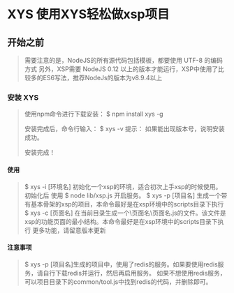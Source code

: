 # XYS 使用XYS轻松做xsp项目

## 开始之前

> 需要注意的是，NodeJS的所有源代码包括模板，都要使用 UTF-8 的编码方式
> 另外，XSP需要 NodeJS 0.12 以上的版本才能运行，XSP中使用了比较多的ES6写法，推荐NodeJs的版本为v8.9.4以上
>

### 安装 XYS

>使用npm命令进行下载安装：
>$ npm install xys -g
>
>安装完成后，命令行输入： $ xys -v 
>提示： 如果能出现版本号，说明安装成功。
>
>安装完成！

#### 使用

>$ xys -i [环境名] 初始化一个xsp的环境，适合初次上手xsp的时候使用。初始化后  使用 $ node lib/xsp.js 开启服务。
>$ xys -p [项目名] 生成一个带有基本骨架的xsp的项目，本命令最好是在xsp环境中的scripts目录下执行  
>$ xys -c [页面名] 在当前目录生成一个\页面名\页面名.js的文件。该文件是xsp的功能页面的最小结构。本命令最好是在xsp环境中的scripts目录下执行
>更多功能，请留意版本更新

#### 注意事项
>$ xys -p [项目名]生成的项目中，使用了redis的服务。如果要使用redis服务，请自行下载redis并运行，然后再启用服务。
如果不想使用redis服务，可以项目目录下的common/tool.js中找到redis的代码，并删除即可。